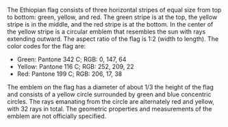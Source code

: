 The Ethiopian flag consists of three horizontal stripes of equal size from top to bottom: green, yellow, and red. The green stripe is at the top, the yellow stripe is in the middle, and the red stripe is at the bottom. In the center of the yellow stripe is a circular emblem that resembles the sun with rays extending outward. The aspect ratio of the flag is 1:2 (width to length). The color codes for the flag are:

- Green: Pantone 342 C; RGB: 0, 147, 64
- Yellow: Pantone 116 C; RGB: 252, 209, 22
- Red: Pantone 199 C; RGB: 206, 17, 38

The emblem on the flag has a diameter of about 1/3 the height of the flag and consists of a yellow circle surrounded by green and blue concentric circles. The rays emanating from the circle are alternately red and yellow, with 32 rays in total. The geometric properties and measurements of the emblem are not officially specified.